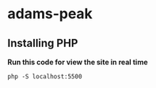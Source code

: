# adams-peak

<h2>Installing PHP</h2>


<b> Run this code for view the site in real time </b>

    php -S localhost:5500
